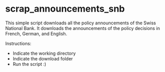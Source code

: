 # scrap_announcements_snb
This simple script downloads all the policy announcements of the Swiss National Bank. It downloads the announcements of the policy decisions in French, German, and English. 

Instructions:
- Indicate the working directory
- Indicate the download folder
- Run the script :)
